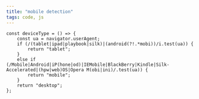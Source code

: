 ```yaml
---
title: "mobile detection"
tags: code, js
---
```


	const deviceType = () => {
	    const ua = navigator.userAgent;
	    if (/(tablet|ipad|playbook|silk)|(android(?!.*mobi))/i.test(ua)) {
	        return "tablet";
	    }
	    else if (/Mobile|Android|iP(hone|od)|IEMobile|BlackBerry|Kindle|Silk-Accelerated|(hpw|web)OS|Opera M(obi|ini)/.test(ua)) {
	        return "mobile";
	    }
	    return "desktop";
	};